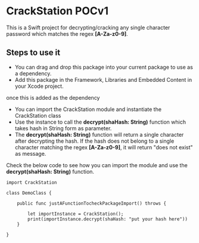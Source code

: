 # CrackStation POCv1

This is a Swift project for decrypting/cracking any single character password which matches the regex **[A-Za-z0-9]**.

## Steps to use it

- You can drag and drop this package into your current package to use as a dependency. 
- Add this package in the Framework, Libraries and Embedded Content in your Xcode project.

once this is added as the dependency

- You can import the CrackStation module and instantiate the CrackStation class
- Use the instance to call the **decrypt(shaHash: String)** function which takes hash in String form as parameter.
- The **decrypt(shaHash: String)** function will return a single character after decrypting the hash. If the hash does not belong to a single character matching the regex **[A-Za-z0-9]**, it will return "does not exist" as message.

Check the below code to see how you can import the module and use the **decrypt(shaHash: String)** function.

```
import CrackStation

class DemoClass {

    public func justAFunctionTocheckPackageImport() throws {
        
        let importInstance = CrackStation();
        print(importInstance.decrypt(shaHash: "put your hash here"))
    }

}
```
